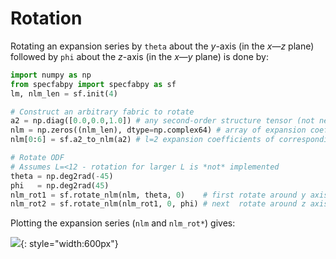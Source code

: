 # Rotation

Rotating an expansion series by `theta` about the $y$-axis (in the $x$&mdash;$z$ plane) followed by `phi` about the $z$-axis (in the $x$&mdash;$y$ plane) is done by:

```python
import numpy as np
from specfabpy import specfabpy as sf
lm, nlm_len = sf.init(4) 

# Construct an arbitrary fabric to rotate
a2 = np.diag([0.0,0.0,1.0]) # any second-order structure tensor (not necessarily diagonal)
nlm = np.zeros((nlm_len), dtype=np.complex64) # array of expansion coefficients
nlm[0:6] = sf.a2_to_nlm(a2) # l=2 expansion coefficients of corresponding ODF (normalized)

# Rotate ODF
# Assumes L=<12 - rotation for larger L is *not* implemented
theta = np.deg2rad(-45) 
phi   = np.deg2rad(45)
nlm_rot1 = sf.rotate_nlm(nlm, theta, 0)    # first rotate around y axis in x-z plane
nlm_rot2 = sf.rotate_nlm(nlm_rot1, 0, phi) # next  rotate around z axis in x-y plane 
```

Plotting the expansion series (`nlm` and `nlm_rot*`) gives:

![](https://github.com/nicholasmr/specfab/raw/main/tests/wigner-d-rotation-test/wigner-d-rotation-test.png){: style="width:600px"}
